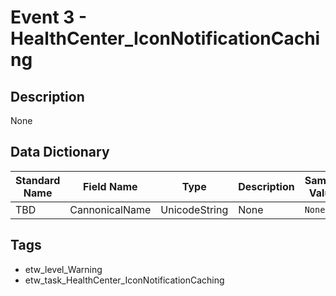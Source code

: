 # Event 3 - HealthCenter_IconNotificationCaching

## Description
None

## Data Dictionary
|Standard Name|Field Name|Type|Description|Sample Value|
|---|---|---|---|---|
|TBD|CannonicalName|UnicodeString|None|`None`|

## Tags
* etw_level_Warning
* etw_task_HealthCenter_IconNotificationCaching